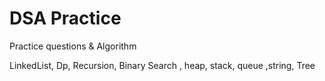 # DSA Practice
Practice questions &amp; Algorithm

LinkedList, Dp, Recursion, Binary Search , heap, stack, queue ,string, Tree
